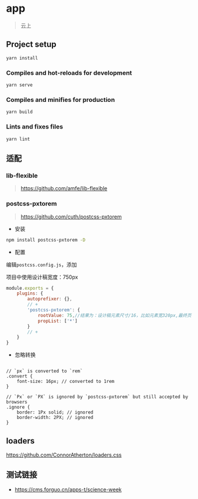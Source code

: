 # app

> 云上

## Project setup

```
yarn install
```

### Compiles and hot-reloads for development
```
yarn serve
```

### Compiles and minifies for production
```
yarn build
```

### Lints and fixes files
```
yarn lint
```


## 适配

### lib-flexible

> https://github.com/amfe/lib-flexible

### postcss-pxtorem

> https://github.com/cuth/postcss-pxtorem

- 安装

```bash
npm install postcss-pxtorem -D
```

- 配置

编辑`postcss.config.js`，添加

项目中使用设计稿宽度：750px

```javascript
module.exports = {
    plugins: {
        autoprefixer: {},
        // +
        'postcss-pxtorem': {
            rootValue: 75,//结果为：设计稿元素尺寸/16，比如元素宽320px,最终页面会换算成 20rem
            propList: ['*']
        }
        // +
    }
}
```

-  忽略转换

```less

// `px` is converted to `rem`
.convert {
    font-size: 16px; // converted to 1rem
}

// `Px` or `PX` is ignored by `postcss-pxtorem` but still accepted by browsers
.ignore {
    border: 1Px solid; // ignored
    border-width: 2PX; // ignored
}
```

## loaders

https://github.com/ConnorAtherton/loaders.css


## 测试链接

- https://cms.forguo.cn/apps-t/science-week
